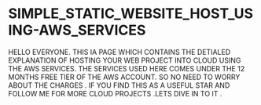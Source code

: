 # SIMPLE_STATIC_WEBSITE_HOST_USING-AWS_SERVICES
HELLO EVERYONE. THIS IA PAGE WHICH CONTAINS THE DETIALED EXPLANATION OF HOSTING YOUR WEB PROJECT INTO CLOUD USING THE AWS SERVICES. THE SERVICES USED  HERE  COMES UNDER THE 12 MONTHS FREE TIER OF THE AWS ACCOUNT. SO NO NEED TO WORRY ABOUT THE CHARGES . IF YOU FIND THIS AS A USEFUL STAR AND FOLLOW ME FOR MORE CLOUD PROJECTS .LETS DIVE IN TO IT .  
